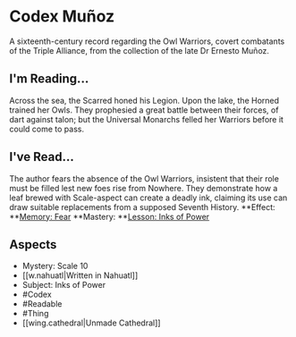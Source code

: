 # Codex Muñoz
A sixteenth-century record regarding the Owl Warriors, covert combatants of the Triple Alliance, from the collection of the late Dr Ernesto Muñoz.
## I'm Reading...
Across the sea, the Scarred honed his Legion. Upon the lake, the Horned trained her Owls. They prophesied a great battle between their forces, of dart against talon; but the Universal Monarchs felled her Warriors before it could come to pass.
## I've Read...
The author fears the absence of the Owl Warriors, insistent that their role must be filled lest new foes rise from Nowhere. They demonstrate how a leaf brewed with Scale-aspect can create a deadly ink, claiming its use can draw suitable replacements from a supposed Seventh History.
**Effect: **[Memory: Fear](https://uadaf.theevilroot.xyz/rowenarium/element/mem.fear)
**Mastery: **[Lesson: Inks of Power](https://uadaf.theevilroot.xyz/rowenarium/element/x.inksofpower)
## Aspects
- Mystery: Scale 10
- [[w.nahuatl|Written in Nahuatl]]
- Subject: Inks of Power
- #Codex
- #Readable
- #Thing
- [[wing.cathedral|Unmade Cathedral]]